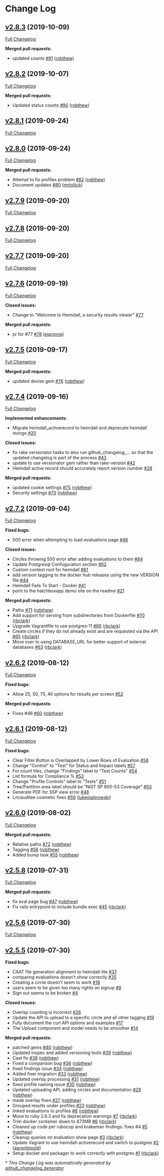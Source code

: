 # Change Log

## [v2.8.3](https://github.com/mitre/heimdall/tree/v2.8.3) (2019-10-09)
[Full Changelog](https://github.com/mitre/heimdall/compare/v2.8.2...v2.8.3)

**Merged pull requests:**

- updated counts [\#91](https://github.com/mitre/heimdall/pull/91) ([robthew](https://github.com/robthew))

## [v2.8.2](https://github.com/mitre/heimdall/tree/v2.8.2) (2019-10-07)
[Full Changelog](https://github.com/mitre/heimdall/compare/v2.8.1...v2.8.2)

**Merged pull requests:**

- Updated status counts [\#90](https://github.com/mitre/heimdall/pull/90) ([robthew](https://github.com/robthew))

## [v2.8.1](https://github.com/mitre/heimdall/tree/v2.8.1) (2019-09-24)
[Full Changelog](https://github.com/mitre/heimdall/compare/v2.8.0...v2.8.1)

## [v2.8.0](https://github.com/mitre/heimdall/tree/v2.8.0) (2019-09-24)
[Full Changelog](https://github.com/mitre/heimdall/compare/v2.7.9...v2.8.0)

**Merged pull requests:**

- Attempt to fix profiles problem [\#82](https://github.com/mitre/heimdall/pull/82) ([robthew](https://github.com/robthew))
- Document updates [\#80](https://github.com/mitre/heimdall/pull/80) ([mrtollick](https://github.com/mrtollick))

## [v2.7.9](https://github.com/mitre/heimdall/tree/v2.7.9) (2019-09-20)
[Full Changelog](https://github.com/mitre/heimdall/compare/v2.7.8...v2.7.9)

## [v2.7.8](https://github.com/mitre/heimdall/tree/v2.7.8) (2019-09-20)
[Full Changelog](https://github.com/mitre/heimdall/compare/v2.7.7...v2.7.8)

## [v2.7.7](https://github.com/mitre/heimdall/tree/v2.7.7) (2019-09-20)
[Full Changelog](https://github.com/mitre/heimdall/compare/v2.7.6...v2.7.7)

## [v2.7.6](https://github.com/mitre/heimdall/tree/v2.7.6) (2019-09-19)
[Full Changelog](https://github.com/mitre/heimdall/compare/v2.7.5...v2.7.6)

**Closed issues:**

- Change to "Welcome to Heimdall, a security results viewer" [\#77](https://github.com/mitre/heimdall/issues/77)

**Merged pull requests:**

- pr for \#77 [\#78](https://github.com/mitre/heimdall/pull/78) ([ejaronne](https://github.com/ejaronne))

## [v2.7.5](https://github.com/mitre/heimdall/tree/v2.7.5) (2019-09-17)
[Full Changelog](https://github.com/mitre/heimdall/compare/v2.7.4...v2.7.5)

**Merged pull requests:**

- updated devise gem [\#76](https://github.com/mitre/heimdall/pull/76) ([robthew](https://github.com/robthew))

## [v2.7.4](https://github.com/mitre/heimdall/tree/v2.7.4) (2019-09-16)
[Full Changelog](https://github.com/mitre/heimdall/compare/v2.7.2...v2.7.4)

**Implemented enhancements:**

- Migrate heimdall\_activerecord to heimdall and deprecate heimdall mongo [\#20](https://github.com/mitre/heimdall/issues/20)

**Closed issues:**

- fix rake versionator:tasks to also run github\_changelog\_... so that the updated changelog is part of the process [\#43](https://github.com/mitre/heimdall/issues/43)
- update to use versionator gem rather than rake-version [\#42](https://github.com/mitre/heimdall/issues/42)
- Heimdall active record should accurately report version number [\#28](https://github.com/mitre/heimdall/issues/28)

**Merged pull requests:**

- updated cookie settings [\#75](https://github.com/mitre/heimdall/pull/75) ([robthew](https://github.com/robthew))
- Security settings [\#73](https://github.com/mitre/heimdall/pull/73) ([robthew](https://github.com/robthew))

## [v2.7.2](https://github.com/mitre/heimdall/tree/v2.7.2) (2019-09-04)
[Full Changelog](https://github.com/mitre/heimdall/compare/v2.6.2...v2.7.2)

**Fixed bugs:**

- 500 error when attempting to load evaluations page [\#46](https://github.com/mitre/heimdall/issues/46)

**Closed issues:**

- Circles throwing 500 error after adding evaluations to them [\#64](https://github.com/mitre/heimdall/issues/64)
- Update Postgresql Confuguration section [\#62](https://github.com/mitre/heimdall/issues/62)
- Custom context root for heimdall [\#61](https://github.com/mitre/heimdall/issues/61)
- add version tagging to the docker hub releases using the new VERSION file [\#44](https://github.com/mitre/heimdall/issues/44)
- Heimdall Fails To Start - Docker [\#41](https://github.com/mitre/heimdall/issues/41)
- point to the hatchboxapp demo site on the readme [\#21](https://github.com/mitre/heimdall/issues/21)

**Merged pull requests:**

- Paths [\#71](https://github.com/mitre/heimdall/pull/71) ([robthew](https://github.com/robthew))
- Add support for serving from subdirectories from Dockerfile [\#70](https://github.com/mitre/heimdall/pull/70) ([rbclark](https://github.com/rbclark))
- Upgrade Vagrantfile to use postgres-11 [\#69](https://github.com/mitre/heimdall/pull/69) ([rbclark](https://github.com/rbclark))
- Create circles if they do not already exist and are requested via the API [\#65](https://github.com/mitre/heimdall/pull/65) ([rbclark](https://github.com/rbclark))
- Move over to using DATABASE\_URL for better support of external databases [\#63](https://github.com/mitre/heimdall/pull/63) ([rbclark](https://github.com/rbclark))

## [v2.6.2](https://github.com/mitre/heimdall/tree/v2.6.2) (2019-08-12)
[Full Changelog](https://github.com/mitre/heimdall/compare/v2.6.1...v2.6.2)

**Fixed bugs:**

- Allow 25, 50, 75, All options for results per screen [\#52](https://github.com/mitre/heimdall/issues/52)

**Merged pull requests:**

- Fixes \#46 [\#60](https://github.com/mitre/heimdall/pull/60) ([robthew](https://github.com/robthew))

## [v2.6.1](https://github.com/mitre/heimdall/tree/v2.6.1) (2019-08-12)
[Full Changelog](https://github.com/mitre/heimdall/compare/v2.6.0...v2.6.1)

**Fixed bugs:**

- Clear Filter Button is Overlapped by Lower Rows of Evaluation [\#58](https://github.com/mitre/heimdall/issues/58)
- Change "Control" to "Test" for Status and Impact labels [\#57](https://github.com/mitre/heimdall/issues/57)
- For count tiles, change "Findings" label to "Test Counts" [\#54](https://github.com/mitre/heimdall/issues/54)
- List formula for Compliance % [\#53](https://github.com/mitre/heimdall/issues/53)
- Change "Profile Controls" label to "Tests" [\#51](https://github.com/mitre/heimdall/issues/51)
- Tree/Partition area label should be "NIST SP 800-53 Coverage" [\#50](https://github.com/mitre/heimdall/issues/50)
- Generate PDF for SSP view error [\#48](https://github.com/mitre/heimdall/issues/48)
- Lm/auditee cosmetic fixes [\#59](https://github.com/mitre/heimdall/pull/59) ([lukemalinowski](https://github.com/lukemalinowski))

## [v2.6.0](https://github.com/mitre/heimdall/tree/v2.6.0) (2019-08-02)
[Full Changelog](https://github.com/mitre/heimdall/compare/v2.5.8...v2.6.0)

**Merged pull requests:**

- Relative paths [\#72](https://github.com/mitre/heimdall/pull/72) ([robthew](https://github.com/robthew))
- Tagging [\#56](https://github.com/mitre/heimdall/pull/56) ([robthew](https://github.com/robthew))
- Added bump task [\#55](https://github.com/mitre/heimdall/pull/55) ([robthew](https://github.com/robthew))

## [v2.5.8](https://github.com/mitre/heimdall/tree/v2.5.8) (2019-07-31)
[Full Changelog](https://github.com/mitre/heimdall/compare/v2.5.6...v2.5.8)

**Merged pull requests:**

- fix eval page bug [\#47](https://github.com/mitre/heimdall/pull/47) ([robthew](https://github.com/robthew))
- Fix rails entrypoint to include bundle exec [\#45](https://github.com/mitre/heimdall/pull/45) ([rbclark](https://github.com/rbclark))

## [v2.5.6](https://github.com/mitre/heimdall/tree/v2.5.6) (2019-07-30)
[Full Changelog](https://github.com/mitre/heimdall/compare/v2.5.5...v2.5.6)

## [v2.5.5](https://github.com/mitre/heimdall/tree/v2.5.5) (2019-07-30)
**Fixed bugs:**

- CAAT file generation alignment to heimdall-lite [\#37](https://github.com/mitre/heimdall/issues/37)
- comparing evaluations doesn't show correctly [\#35](https://github.com/mitre/heimdall/issues/35)
- Creating a circle doesn't seem to work [\#18](https://github.com/mitre/heimdall/issues/18)
- users seem to be given too many rights on signup [\#9](https://github.com/mitre/heimdall/issues/9)
- Sign out seems to be broken [\#4](https://github.com/mitre/heimdall/issues/4)

**Closed issues:**

- Overlay counting is incorrect [\#26](https://github.com/mitre/heimdall/issues/26)
- Update the API to upload to a specific circle and all other tagging [\#19](https://github.com/mitre/heimdall/issues/19)
- Fully document the curl API options and examples [\#17](https://github.com/mitre/heimdall/issues/17)
- The Upload component and model needs to be smoother [\#14](https://github.com/mitre/heimdall/issues/14)

**Merged pull requests:**

- patched gems [\#40](https://github.com/mitre/heimdall/pull/40) ([robthew](https://github.com/robthew))
- Updated inspec and added versioning tools [\#39](https://github.com/mitre/heimdall/pull/39) ([robthew](https://github.com/robthew))
- Caat fix [\#38](https://github.com/mitre/heimdall/pull/38) ([robthew](https://github.com/robthew))
- Fixed a comparison bug [\#36](https://github.com/mitre/heimdall/pull/36) ([robthew](https://github.com/robthew))
- fixed findings issue [\#34](https://github.com/mitre/heimdall/pull/34) ([robthew](https://github.com/robthew))
- Added fixer migration [\#33](https://github.com/mitre/heimdall/pull/33) ([robthew](https://github.com/robthew))
- Updated overlay processing [\#31](https://github.com/mitre/heimdall/pull/31) ([robthew](https://github.com/robthew))
- fixed profile naming issue [\#30](https://github.com/mitre/heimdall/pull/30) ([robthew](https://github.com/robthew))
- Updated uploading API, adding circles and documentation [\#29](https://github.com/mitre/heimdall/pull/29) ([robthew](https://github.com/robthew))
- made overlay fixes [\#27](https://github.com/mitre/heimdall/pull/27) ([robthew](https://github.com/robthew))
- Grouped results under profiles [\#23](https://github.com/mitre/heimdall/pull/23) ([robthew](https://github.com/robthew))
- linked evaluations to profiles [\#8](https://github.com/mitre/heimdall/pull/8) ([robthew](https://github.com/robthew))
- Move to ruby 2.6.3 and fix deprecation warnings [\#7](https://github.com/mitre/heimdall/pull/7) ([rbclark](https://github.com/rbclark))
- Trim docker container down to 473MB [\#6](https://github.com/mitre/heimdall/pull/6) ([rbclark](https://github.com/rbclark))
- Cleaned up code per rubocop and brakeman findings: fixes \#4 [\#5](https://github.com/mitre/heimdall/pull/5) ([robthew](https://github.com/robthew))
- Cleanup queries on evaluation show page [\#3](https://github.com/mitre/heimdall/pull/3) ([rbclark](https://github.com/rbclark))
- Update Vagrant to use heimdall-activerecord and switch to postgres [\#2](https://github.com/mitre/heimdall/pull/2) ([aaronlippold](https://github.com/aaronlippold))
- Setup docker and packager to work correctly with postgres [\#1](https://github.com/mitre/heimdall/pull/1) ([rbclark](https://github.com/rbclark))



\* *This Change Log was automatically generated by [github_changelog_generator](https://github.com/skywinder/Github-Changelog-Generator)*